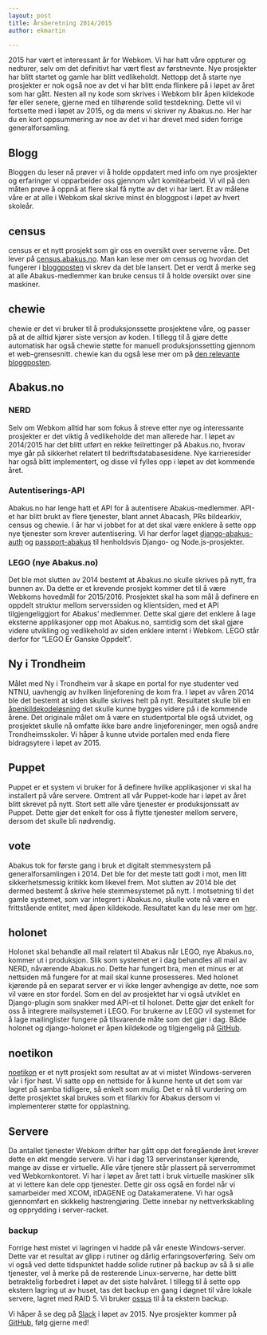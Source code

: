 ```yaml
---
layout: post
title: Årsberetning 2014/2015
author: ekmartin

---
```


2015 har vært et interessant år for Webkom. Vi har hatt våre oppturer og nedturer, selv om det definitivt har vært flest av førstnevnte. Nye prosjekter har blitt startet og gamle har blitt vedlikeholdt. Nettopp det å starte nye prosjekter er nok også noe av det vi har blitt enda flinkere på i løpet av året som har gått. Nesten all ny kode som skrives i Webkom blir åpen kildekode før eller senere, gjerne med en tilhørende solid testdekning. Dette vil vi fortsette med i løpet av 2015, og da mens vi skriver ny Abakus.no. Her har du en kort oppsummering av noe av det vi har drevet med siden forrige generalforsamling.

## Blogg
Bloggen du leser nå prøver vi å holde oppdatert med info om nye prosjekter og erfaringer vi opparbeider oss gjennom vårt komitéarbeid. Vi vil på den måten prøve å oppnå at flere skal få nytte av det vi har lært. Et av målene våre er at alle i Webkom skal skrive minst én bloggpost i løpet av hvert skoleår.

## census [<span class="fa fa-github"></span>](https://github.com/webkom/census)
census er et nytt prosjekt som gir oss en oversikt over serverne våre. Det lever på
[census.abakus.no](http://census.abakus.no). Man kan lese mer om census og hvordan
det fungerer i [bloggposten](http://webkom.abakus.no/census/) vi skrev da det ble
lansert. Det er verdt å merke seg at alle Abakus-medlemmer kan bruke census til å
holde oversikt over sine maskiner.

## chewie [<span class="fa fa-github"></span>](https://github.com/webkom/chewie)
chewie er det vi bruker til å produksjonssette prosjektene våre, og passer på at de alltid kjører siste versjon av koden. I tillegg til å gjøre dette automatisk har også chewie støtte for manuell produksjonssetting gjennom et web-grensesnitt. chewie kan du også lese mer om på [den relevante bloggposten](http://webkom.abakus.no/chewie).

## Abakus.no

### NERD
Selv om Webkom alltid har som fokus å streve etter nye og interessante prosjekter er det viktig å vedlikeholde det man allerede har. I løpet av 2014/2015 har det blitt utført en rekke feilrettinger på Abakus.no, hvorav mye går på sikkerhet relatert til bedriftsdatabasesidene. Nye karrieresider har også blitt implementert, og disse vil fylles opp i løpet av det kommende året.

### Autentiserings-API
Abakus.no har lenge hatt et API for å autentisere Abakus-medlemmer. API-et har blitt brukt av flere tjenester, blant annet Abacash, PRs bildearkiv, census og chewie. I år har vi jobbet for at det skal være enklere å sette opp nye tjenester som krever autentisering. Vi har derfor laget [django-abakus-auth](https://github.com/webkom/django-auth-abakus) og [passport-abakus](https://github.com/webkom/passport-abakus) til henholdsvis Django- og Node.js-prosjekter.

### LEGO (nye Abakus.no)
Det ble mot slutten av 2014 bestemt at Abakus.no skulle skrives på nytt, fra bunnen av. Da dette er et krevende prosjekt kommer det til å være Webkoms hovedmål for 2015/2016. Prosjektet skal ha som mål å definere en oppdelt struktur mellom serverssiden og klientsiden, med et API tilgjengeliggjort for Abakus’ medlemmer. Dette skal gjøre det enklere å lage eksterne applikasjoner opp mot Abakus.no, samtidig som det skal gjøre videre utvikling og vedlikehold av siden enklere internt i Webkom. LEGO står derfor for “LEGO Er Ganske Oppdelt”.

## Ny i Trondheim [<span class="fa fa-github"></span>](https://github.com/webkom/nyitrondheim)
Målet med Ny i Trondheim var å skape en portal for nye studenter ved NTNU, uavhengig
av hvilken linjeforening de kom fra. I løpet av våren 2014 ble det bestemt at siden
skulle skrives helt på nytt. Resultatet skulle bli en
[åpenkildekodeløsning](https://github.com/webkom/nyitrondheim) det skulle kunne bygges
videre på i de kommende årene. Det originale målet om å være en studentportal ble også
utvidet, og prosjektet skulle nå omfatte ikke bare andre linjeforeninger, men også andre
Trondheimsskoler. Vi håper å kunne utvide portalen med enda flere bidragsytere i løpet av
2015.

## Puppet
Puppet er et system vi bruker for å definere hvilke applikasjoner vi skal ha installert på våre servere. Omtrent all vår Puppet-kode har i løpet av året blitt skrevet på nytt. Stort sett alle våre tjenester er produksjonssatt av Puppet. Dette gjør det enkelt for oss å flytte tjenester mellom servere, dersom det skulle bli nødvendig.

## vote [<span class="fa fa-github"></span>](https://github.com/webkom/vote)
Abakus tok for første gang i bruk et digitalt stemmesystem på generalforsamlingen i 2014. Det ble for det meste tatt godt i mot, men litt sikkerhetsmessig kritikk kom likevel frem. Mot slutten av 2014 ble det dermed bestemt å skrive hele stemmesystemet på nytt. I motsetning til det gamle systemet, som var integrert i Abakus.no, skulle vote nå være en frittstående entitet, med åpen kildekode. Resultatet kan du lese mer om [her](http://webkom.abakus.no/vote).

## holonet [<span class="fa fa-github"></span>](https://github.com/webkom/holonet)
Holonet skal behandle all mail relatert til Abakus når LEGO, nye Abakus.no, kommer ut i produksjon. Slik som systemet er i dag behandles all mail av NERD, nåværende Abakus.no. Dette har fungert bra, men et minus er at nettsiden må fungere for at mail skal kunne prosesseres. Med holonet kjørende på en separat server er vi ikke lenger avhengige av dette, noe som vil være en stor fordel. Som en del av prosjektet har vi også utviklet en Django-plugin som snakker med API-et til holonet. Dette gjør det enkelt for oss å integrere mailsystemet i LEGO. For brukerne av LEGO vil systemet for å lage mailinglister fungere på tilsvarende måte som det gjør i dag. Både holonet og django-holonet er åpen kildekode og tilgjengelig på [GitHub](https://github.com/webkom).

## noetikon [<span class="fa fa-github"></span>](https://github.com/webkom/noetikon)
[noetikon](http://files.abakus.no) er et nytt prosjekt som resultat av at vi mistet Windows-serveren vår i fjor høst. Vi satte opp en nettside for å kunne hente ut det som var lagret på samba tidligere, så enkelt som mulig. Det er nå til vurdering om dette prosjektet skal brukes som et filarkiv for Abakus dersom vi implementerer støtte for opplastning.

## Servere
Da antallet tjenester Webkom drifter har gått opp det foregående året krever dette en økt mengde servere. Vi har i dag 13 serverinstanser kjørende, mange av disse er virtuelle. Alle våre tjenere står plassert på serverrommet ved Webkomkontoret. Vi har i løpet av året tatt i bruk virtuelle maskiner slik at vi lettere kan dele opp tjenester. Dette gir oss også en fordel når vi samarbeider med XCOM, itDAGENE og Datakameratene. Vi har også gjennomført en skikkelig høstrengjøring. Dette innebar ny nettverkskabling og opprydding i server-racket.

### backup
Forrige høst mistet vi lagringen vi hadde på vår eneste Windows-server. Dette var et resultat av glipp i rutiner og dårlig erfaringsoverføring. Selv om vi også ved dette tidspunktet hadde solide rutiner på backup av så å si alle tjenester, vel å merke på de resterende Linux-serverne, har dette blitt betraktelig forbedret i løpet av det siste halvåret. I tillegg til å sette opp ekstern lagring ut av huset, tas det backup en gang i døgnet til våre lokale servere, lagret med RAID 5. Vi bruker
[ossus](https://github.com/frecar/ossus) til å ta ekstern backup.

Vi håper å se deg på [Slack](webkom.abakus.no/slack) i løpet av 2015. Nye prosjekter kommer på [GitHub](https://github.com/webkom), følg gjerne med!
